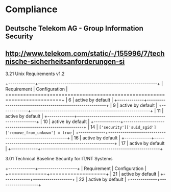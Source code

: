 # Compliance 

## Deutsche Telekom AG - Group Information Security
## http://www.telekom.com/static/-/155996/7/technische-sicherheitsanforderungen-si


3.21 Unix Requirements v1.2 

+-------------+----------------------------------------------------------+
| Requirement |                      Configuration                       |
+=============+==========================================================+
| 6           | active by default                                        |
+-------------+----------------------------------------------------------+
| 9           | active by default                                        |
+-------------+----------------------------------------------------------+
| 11          | active by default                                        |
+-------------+----------------------------------------------------------+
| 10          | active by default                                        |
+-------------+----------------------------------------------------------+
| 14          | `['security']['suid_sgid']['remove_from_unkown'] = true` |
+-------------+----------------------------------------------------------+
| 16          | active by default                                        |
+-------------+----------------------------------------------------------+
| 17          | active by default                                        |
+-------------+----------------------------------------------------------+

3.01 Technical Baseline Security for IT/NT Systems 

+-------------+-------------------+
| Requirement |   Configuration   |
+=============+===================+
| 21          | active by default |
+-------------+-------------------+
| 22          | active by default |
+-------------+-------------------+